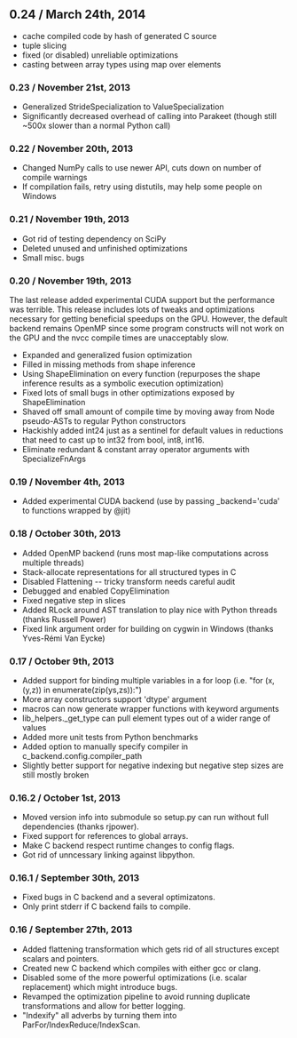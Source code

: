 ## 0.24 / March 24th, 2014 ###
- cache compiled code by hash of generated C source
- tuple slicing
- fixed (or disabled) unreliable optimizations
- casting between array types using map over elements

### 0.23 / November 21st, 2013 ###

- Generalized StrideSpecialization to ValueSpecialization 
- Significantly decreased overhead of calling into Parakeet (though still ~500x slower than a normal Python call)

### 0.22 / November 20th, 2013 ###

- Changed NumPy calls to use newer API, cuts down on number of compile warnings
- If compilation fails, retry using distutils, may help some people on Windows

### 0.21 / November 19th, 2013 ###

- Got rid of testing dependency on SciPy
- Deleted unused and unfinished optimizations
- Small misc. bugs 

### 0.20 / November 19th, 2013 ###

The last release added experimental CUDA support but the performance was terrible. This release includes lots of tweaks and optimizations necessary for getting beneficial speedups on the GPU. However, the default backend remains OpenMP since some program constructs will not work on the GPU and the nvcc compile times are unacceptably slow.

- Expanded and generalized fusion optimization
- Filled in missing methods from shape inference
- Using ShapeElimination on every function (repurposes the shape inference results as a symbolic execution optimization)
- Fixed lots of small bugs in other optimizations exposed by ShapeElimination
- Shaved off small amount of compile time by moving away from Node pseudo-ASTs to regular Python constructors
- Hackishly added int24 just as a sentinel for default values in reductions that need to cast up to int32 from bool, int8, int16.
- Eliminate redundant & constant array operator arguments with SpecializeFnArgs

### 0.19 / November 4th, 2013 ###

- Added experimental CUDA backend (use by passing _backend='cuda' to functions wrapped by @jit)

### 0.18 / October 30th, 2013 ###

- Added OpenMP backend (runs most map-like computations across multiple threads)
- Stack-allocate representations for all structured types in C
- Disabled Flattening -- tricky transform needs careful audit
- Debugged and enabled CopyElimination
- Fixed negative step in slices 
- Added RLock around AST translation to play nice with Python threads (thanks Russell Power)
- Fixed link argument order for building on cygwin in Windows (thanks Yves-Rémi Van Eycke)

### 0.17 / October 9th, 2013 ###

- Added support for binding multiple variables in a for loop (i.e. "for (x,(y,z)) in enumerate(zip(ys,zs)):")
- More array constructors support 'dtype' argument 
- macros can now generate wrapper functions with keyword arguments 
- lib_helpers._get_type can pull element types out of a wider range of values 
- Added more unit tests from Python benchmarks 
- Added option to manually specify compiler in c_backend.config.compiler_path
- Slightly better support for negative indexing but negative step sizes are still mostly broken 
 
### 0.16.2 / October 1st, 2013 ###

- Moved version info into submodule so setup.py can run without full dependencies (thanks rjpower). 
- Fixed support for references to global arrays.
- Make C backend respect runtime changes to config flags. 
- Got rid of unncessary linking against libpython. 

### 0.16.1 / September 30th, 2013 ###

- Fixed bugs in C backend and a several optimizatons.
- Only print stderr if C backend fails to compile.  

### 0.16 / September 27th, 2013 ###

- Added flattening transformation which gets rid of all structures except scalars and pointers.
- Created new C backend which compiles with either gcc or clang.
- Disabled some of the more powerful optimizations (i.e. scalar replacement) which might introduce bugs. 
- Revamped the optimization pipeline to avoid running duplicate transformations and allow for better logging. 
- "Indexify" all adverbs by turning them into ParFor/IndexReduce/IndexScan. 

